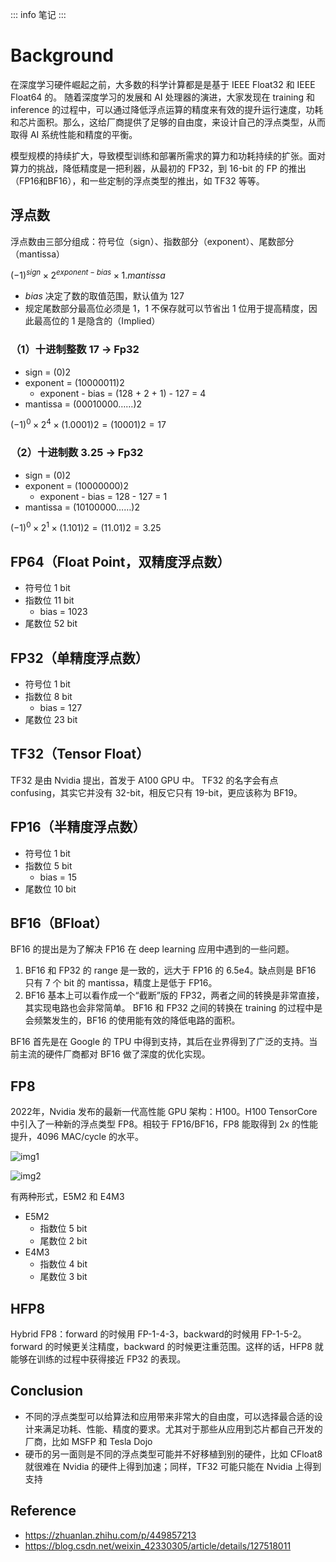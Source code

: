 ::: info
笔记
:::

# Background

在深度学习硬件崛起之前，大多数的科学计算都是是基于 IEEE Float32 和 IEEE Float64 的。 随着深度学习的发展和 AI 处理器的演进，大家发现在 training 和 inference 的过程中，可以通过降低浮点运算的精度来有效的提升运行速度，功耗和芯片面积。那么，这给厂商提供了足够的自由度，来设计自己的浮点类型，从而取得 AI 系统性能和精度的平衡。

模型规模的持续扩大，导致模型训练和部署所需求的算力和功耗持续的扩张。面对算力的挑战，降低精度是一把利器，从最初的 FP32，到 16-bit 的 FP 的推出 （FP16和BF16），和一些定制的浮点类型的推出，如 TF32 等等。

## 浮点数

浮点数由三部分组成：符号位（sign）、指数部分（exponent）、尾数部分（mantissa）

$(-1)^{sign} \times 2^{exponent - bias} \times 1.mantissa$

- $bias$ 决定了数的取值范围，默认值为 127
- 规定尾数部分最高位必须是 1，1 不保存就可以节省出 1 位用于提高精度，因此最高位的 1 是隐含的（Implied）

### （1）十进制整数 17 $\rightarrow$ Fp32

- sign = (0)2
- exponent = (10000011)2
  - exponent - bias = (128 + 2 + 1) - 127 = 4
- mantissa = (00010000……)2

$(-1)^0 \times 2^4 \times (1.0001)2 = (10001)2 = 17$

### （2）十进制数 3.25 $\rightarrow$ Fp32

- sign = (0)2
- exponent = (10000000)2
  - exponent - bias = 128 - 127 = 1
- mantissa = (10100000……)2

$(-1)^0 \times 2^1 \times (1.101)2 = (11.01)2 = 3.25$

## FP64（Float Point，双精度浮点数）

- 符号位 1 bit
- 指数位 11 bit
  - bias = 1023
- 尾数位 52 bit

## FP32（单精度浮点数）

- 符号位 1 bit
- 指数位 8 bit
  - bias = 127 
- 尾数位 23 bit

## TF32（Tensor Float）

TF32 是由 Nvidia 提出，首发于 A100 GPU 中。 TF32 的名字会有点 confusing，其实它并没有 32-bit，相反它只有 19-bit，更应该称为 BF19。

## FP16（半精度浮点数）

- 符号位 1 bit
- 指数位 5 bit
  - bias = 15
- 尾数位 10 bit

## BF16（BFloat）

BF16 的提出是为了解决 FP16 在 deep learning 应用中遇到的一些问题。 

1. BF16 和 FP32 的 range 是一致的，远大于 FP16 的 6.5e4。缺点则是 BF16 只有 7 个 bit 的 mantissa，精度上是低于 FP16。 
2. BF16 基本上可以看作成一个“截断”版的 FP32，两者之间的转换是非常直接，其实现电路也会非常简单。 BF16 和 FP32 之间的转换在 training 的过程中是会频繁发生的，BF16 的使用能有效的降低电路的面积。

BF16 首先是在 Google 的 TPU 中得到支持，其后在业界得到了广泛的支持。当前主流的硬件厂商都对 BF16 做了深度的优化实现。

## FP8

2022年，Nvidia 发布的最新一代高性能 GPU 架构：H100。H100 TensorCore 中引入了一种新的浮点类型 FP8。相较于 FP16/BF16，FP8 能取得到 2x 的性能提升，4096 MAC/cycle 的水平。

![img1](https://pic1.zhimg.com/80/v2-e0349edbb465cf3abf12cc65d5479ac4_1440w.jpg)

![img2](https://img-blog.csdnimg.cn/0f15629ed5204216ab3279c1855c9532.png)

有两种形式，E5M2 和 E4M3

- E5M2
  - 指数位 5 bit
  - 尾数位 2 bit
- E4M3
  - 指数位 4 bit
  - 尾数位 3 bit

## HFP8

Hybrid FP8：forward 的时候用 FP-1-4-3，backward的时候用 FP-1-5-2。forward 的时候更关注精度，backward 的时候更注重范围。这样的话，HFP8 就能够在训练的过程中获得接近 FP32 的表现。

## Conclusion

- 不同的浮点类型可以给算法和应用带来非常大的自由度，可以选择最合适的设计来满足功耗、性能、精度的要求。尤其对于那些从应用到芯片都自己开发的厂商，比如 MSFP 和 Tesla Dojo
- 硬币的另一面则是不同的浮点类型可能并不好移植到别的硬件，比如 CFloat8 就很难在 Nvidia 的硬件上得到加速；同样，TF32 可能只能在 Nvidia 上得到支持

## Reference

- https://zhuanlan.zhihu.com/p/449857213
- https://blog.csdn.net/weixin_42330305/article/details/127518011